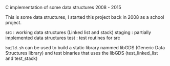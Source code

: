 C implementation of some data structures 2008 - 2015


This is some data structures, I started this project back in 2008 as a  school project.

src : working data structures (Linked list and stack)
staging : partially implemented data structures
test : test routines for src

`build.sh` can be used to build  a static library nammed libGDS (Generic Data Structures library) and test binaries that uses the libGDS (test_linked_list and test_stack)
